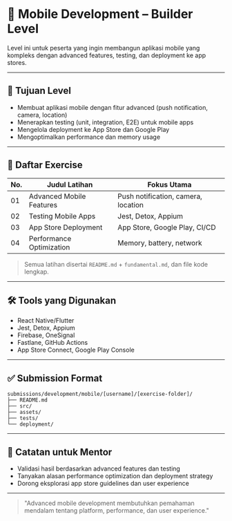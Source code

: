# 📱 Mobile Development – Builder Level

Level ini untuk peserta yang ingin membangun aplikasi mobile yang kompleks dengan advanced features, testing, dan deployment ke app stores.

---

## 🎯 Tujuan Level

- Membuat aplikasi mobile dengan fitur advanced (push notification, camera, location)
- Menerapkan testing (unit, integration, E2E) untuk mobile apps
- Mengelola deployment ke App Store dan Google Play
- Mengoptimalkan performance dan memory usage

---

## 📁 Daftar Exercise

| No. | Judul Latihan                | Fokus Utama                  |
|-----|------------------------------|------------------------------|
| 01  | Advanced Mobile Features     | Push notification, camera, location|
| 02  | Testing Mobile Apps          | Jest, Detox, Appium          |
| 03  | App Store Deployment         | App Store, Google Play, CI/CD|
| 04  | Performance Optimization      | Memory, battery, network     |

> Semua latihan disertai `README.md` + `fundamental.md`, dan file kode lengkap.

---

## 🛠 Tools yang Digunakan

- React Native/Flutter
- Jest, Detox, Appium
- Firebase, OneSignal
- Fastlane, GitHub Actions
- App Store Connect, Google Play Console

---

## ✅ Submission Format

```
submissions/development/mobile/[username]/[exercise-folder]/
├── README.md
├── src/
├── assets/
├── tests/
└── deployment/
```

---

## 💬 Catatan untuk Mentor

- Validasi hasil berdasarkan advanced features dan testing
- Tanyakan alasan performance optimization dan deployment strategy
- Dorong eksplorasi app store guidelines dan user experience

---

> "Advanced mobile development membutuhkan pemahaman mendalam tentang platform, performance, dan user experience."
